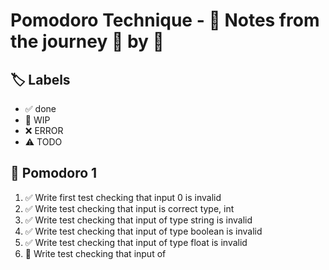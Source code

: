 # Pomodoro Technique - 📝 Notes from the journey 🍅 by 🍅

## 🏷️ Labels

- ✅ done
- 🚧 WIP
- ❌ ERROR
- ⚠ TODO

## 🍅 Pomodoro 1

1. ✅ Write first test checking that input 0 is invalid
2. ✅ Write test checking that input is correct type, int
3. ✅ Write test checking that input of type string is invalid
4. ✅ Write test checking that input of type boolean is invalid
5. ✅ Write test checking that input of type float is invalid
6. 🚧 Write test checking that input of
